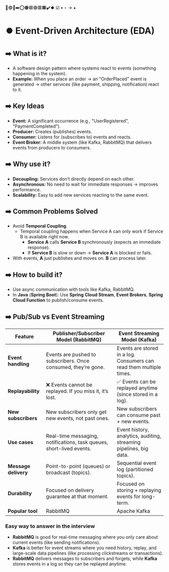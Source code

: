 🔵🟢🔴➡️⭕🟠🟦🟣🟥🟧✔️⏺️ ☑️ • ‣ → ⁕

# ⏺️ Event-Driven Architecture (EDA)

## ➡️ What is it?

- A software design pattern where systems react to events (something happening in the system).
- **Example:** When you place an order → an "OrderPlaced" event is generated → other services (like payment, shipping, notification) react to it.

## ➡️ Key Ideas

- **Event:** A significant occurrence (e.g., "UserRegistered", "PaymentCompleted").
- **Producer:** Creates (publishes) events.
- **Consumer:** Listens for (subscribes to) events and reacts.
- **Event Broker:** A middle system (like Kafka, RabbitMQ) that delivers events from producers to consumers.

## ➡️ Why use it?

- **Decoupling:** Services don’t directly depend on each other.
- **Asynchronous:** No need to wait for immediate responses → improves performance.
- **Scalability:** Easy to add new services reacting to the same event.

## ➡️ Common Problems Solved

- Avoid **Temporal Coupling**.
  - Temporal coupling happens when Service A can only work if Service B is available right now.
    - **Service A** calls **Service B** synchronously (expects an immediate response).
    - If **Service B** is slow or down → **Service A** is blocked or fails.
- With events, **A** just publishes and moves on. **B** can process later.

## ➡️ How to build it?

- Use async communication with tools like Kafka, RabbitMQ.
- In **Java** (**Spring Boot**): Use **Spring Cloud Stream**, **Event Brokers**, **Spring Cloud Function** to publish/consume events.

## ➡️ Pub/Sub vs Event Streaming

| Feature              | **Publisher/Subscriber Model (RabbitMQ)**                            | **Event Streaming Model (Kafka)**                                   |
| -------------------- | -------------------------------------------------------------------- | ------------------------------------------------------------------- |
| **Event handling**   | Events are pushed to subscribers. Once consumed, they’re gone.       | Events are stored in a log. Consumers can read them multiple times. |
| **Replayability**    | ❌ Events cannot be replayed. If you miss it, it’s lost.             | ✅ Events can be replayed anytime (since stored in a log).          |
| **New subscribers**  | New subscribers only get new events, not past ones.                  | New subscribers can consume past + new events.                      |
| **Use cases**        | Real-time messaging, notifications, task queues, short-lived events. | Event history, analytics, auditing, streaming pipelines, big data.  |
| **Message delivery** | Point-to-point (queues) or broadcast (topics).                       | Sequential event log (partitioned topics).                          |
| **Durability**       | Focused on delivery guarantee at that moment.                        | Focused on storing + replaying events for long-term.                |
| **Popular tool**     | RabbitMQ                                                             | Apache Kafka                                                        |

### Easy way to answer in the interview

- **RabbitMQ** is good for real-time messaging where you only care about current events (like sending notifications).
- **Kafka** is better for event streams where you need history, replay, and large-scale data pipelines (like processing clickstreams or transactions).
- **RabbitMQ** delivers messages to subscribers and forgets, while **Kafka** stores events in a log so they can be replayed anytime.
